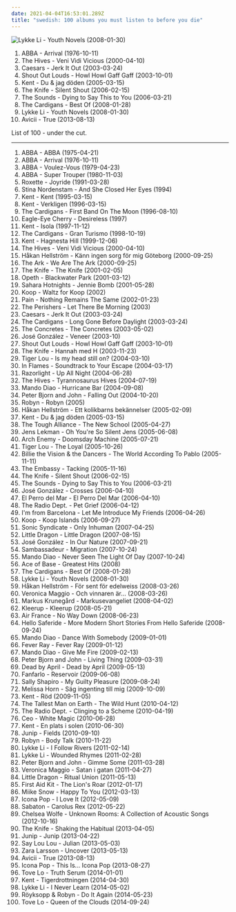 ```yaml
---
date: 2021-04-04T16:53:01.289Z
title: "swedish: 100 albums you must listen to before you die"
---
```

![Lykke Li - Youth Novels (2008-01-30)](http://coverartarchive.org/release/b1bdb840-cda8-3506-9773-90418c275e5d/20132331254-500.jpg "Lykke Li - Youth Novels (2008-01-30)")
<ol class="albums">
<li data-cover="http://coverartarchive.org/release/f2e7464f-d63b-426b-9a11-6c12c3b5bb84/18748080001-500.jpg" data-tags="pop, 70s" role="button">ABBA - Arrival (1976-10-11)</li>
<li data-cover="http://coverartarchive.org/release/13e2716a-6eb4-3575-881e-bb9cf48aeda2/21761326628-500.jpg" data-tags="garage rock" role="button">The Hives - Veni Vidi Vicious (2000-04-10)</li>
<li data-cover="http://coverartarchive.org/release/5b014530-0a48-4055-9c76-439920b4a110/15395210012-500.jpg" data-tags="swedish" role="button">Caesars - Jerk It Out (2003-03-24)</li>
<li data-cover="https://img.discogs.com/6GJfVqXu_BJ_fRyCbg5ue7oXqlI=/fit-in/208x208/filters:strip_icc():format(jpeg):mode_rgb():quality(90)/discogs-images/R-4383615-1363448225-9578.jpeg.jpg" data-tags="indie, swedish, indie rock" role="button">Shout Out Louds - Howl Howl Gaff Gaff (2003-10-01)</li>
<li data-cover="http://coverartarchive.org/release/2ae3ea06-a05a-4389-b2eb-551a3ec9a0ae/13097774396-500.jpg" data-tags="swedish" role="button">Kent - Du & jag döden (2005-03-15)</li>
<li data-cover="https://img.discogs.com/2ZLdfJiam29oAkj3sQKWB2CW-C0=/fit-in/600x913/filters:strip_icc():format(jpeg):mode_rgb():quality(90)/discogs-images/R-834020-1355477107-9091.jpeg.jpg" data-tags="electronic" role="button">The Knife - Silent Shout (2006-02-15)</li>
<li data-cover="http://coverartarchive.org/release/31841459-9072-4868-8598-e3bb9cb461c8/9177229839-500.jpg" data-tags="rock, swedish, alternative" role="button">The Sounds - Dying to Say This to You (2006-03-21)</li>
<li data-cover="http://coverartarchive.org/release/dfd93f05-9b1c-4067-834a-6ec21c45c423/21284411880-500.jpg" data-tags="swedish, album favorito" role="button">The Cardigans - Best Of (2008-01-28)</li>
<li data-cover="http://coverartarchive.org/release/b1bdb840-cda8-3506-9773-90418c275e5d/20132331254-500.jpg" data-tags="swedish, indie pop, female vocalists" role="button">Lykke Li - Youth Novels (2008-01-30)</li>
<li data-cover="http://coverartarchive.org/release/df93fa50-a9ab-4b1c-8a83-e842652ac39c/5165686561-500.jpg" data-tags="electronic" role="button">Avicii - True (2013-08-13)</li>
</ol>
List of 100 - under the cut.
<!-- more -->

_________________

<ol class="albums">
<li data-cover="http://coverartarchive.org/release/c549b917-ad9c-454f-bcdd-1a7b52de1455/7439486158-500.jpg" data-tags="pop, abba, disco, 70s" role="button">
ABBA - ABBA (1975-04-21)
</li>
<li data-cover="http://coverartarchive.org/release/f2e7464f-d63b-426b-9a11-6c12c3b5bb84/18748080001-500.jpg" data-tags="pop, 70s" role="button">
ABBA - Arrival (1976-10-11)
</li>
<li data-cover="http://coverartarchive.org/release/4138236f-05c6-3494-b6d8-5d460024ed21/12551767179-500.jpg" data-tags="pop, 70s" role="button">
ABBA - Voulez-Vous (1979-04-23)
</li>
<li data-cover="http://coverartarchive.org/release/c91f3331-2413-3ad7-b8a0-7bf2eb4d4998/18288386494-500.jpg" data-tags="pop" role="button">
ABBA - Super Trouper (1980-11-03)
</li>
<li data-cover="https://img.discogs.com/0NOMf8Yk7O_Djhb8UPJDdvuWEOc=/fit-in/600x540/filters:strip_icc():format(jpeg):mode_rgb():quality(90)/discogs-images/R-12255979-1531540052-2119.jpeg.jpg" data-tags="roxette, 90s, pop" role="button">
Roxette - Joyride (1991-03-28)
</li>
<li data-cover="http://coverartarchive.org/release/5c429421-ed50-3199-aeef-514590fa67e0/8355594906-500.jpg" data-tags="swedish, female vocalists, acoustic" role="button">
Stina Nordenstam - And She Closed Her Eyes (1994)
</li>
<li data-cover="https://img.discogs.com/0pK7bVlK8Ulr_QBkvJEJaapMDvw=/fit-in/500x500/filters:strip_icc():format(jpeg):mode_rgb():quality(90)/discogs-images/R-3501961-1332952036.jpeg.jpg" data-tags="swedish" role="button">
Kent - Kent (1995-03-15)
</li>
<li data-cover="https://via.placeholder.com/450" data-tags="swedish, 1996" role="button">
Kent - Verkligen (1996-03-15)
</li>
<li data-cover="http://coverartarchive.org/release/6f7a28b7-c6e0-4a65-870e-7e9e82d33511/4520869611-500.jpg" data-tags="90s, pop" role="button">
The Cardigans - First Band On The Moon (1996-08-10)
</li>
<li data-cover="https://img.discogs.com/iKzxIfyvRbAxGW8RjrkLomw4Pf0=/fit-in/599x600/filters:strip_icc():format(jpeg):mode_rgb():quality(90)/discogs-images/R-2111775-1349454043-3535.jpeg.jpg" data-tags="pop, 90s" role="button">
Eagle-Eye Cherry - Desireless (1997)
</li>
<li data-cover="https://img.discogs.com/z2LDdrcrJCZrsCEHspi5LC0Ww_g=/fit-in/599x600/filters:strip_icc():format(jpeg):mode_rgb():quality(90)/discogs-images/R-418547-1274954407.jpeg.jpg" data-tags="swedish" role="button">
Kent - Isola (1997-11-12)
</li>
<li data-cover="http://coverartarchive.org/release/70f5e652-0a10-37ca-8d1d-1610ca3cfa29/3711112834-500.jpg" data-tags="rock, 90s, female vocalists" role="button">
The Cardigans - Gran Turismo (1998-10-19)
</li>
<li data-cover="https://via.placeholder.com/450" data-tags="swedish" role="button">
Kent - Hagnesta Hill (1999-12-06)
</li>
<li data-cover="http://coverartarchive.org/release/13e2716a-6eb4-3575-881e-bb9cf48aeda2/21761326628-500.jpg" data-tags="garage rock" role="button">
The Hives - Veni Vidi Vicious (2000-04-10)
</li>
<li data-cover="http://coverartarchive.org/release/f05e777b-2959-4508-a3e0-e15e46829e3e/18253815412-500.jpg" data-tags="swedish" role="button">
Håkan Hellström - Känn ingen sorg för mig Göteborg (2000-09-25)
</li>
<li data-cover="http://coverartarchive.org/release/9c35f3d0-01fa-472d-a123-a89ac3d3c878/7394881559-500.jpg" data-tags="swedish, indiepop, glam rock" role="button">
The Ark - We Are The Ark (2000-09-25)
</li>
<li data-cover="https://img.discogs.com/2ZLdfJiam29oAkj3sQKWB2CW-C0=/fit-in/600x913/filters:strip_icc():format(jpeg):mode_rgb():quality(90)/discogs-images/R-834020-1355477107-9091.jpeg.jpg" data-tags="electronic" role="button">
The Knife - The Knife (2001-02-05)
</li>
<li data-cover="https://img.discogs.com/vGIBafEprVpEk6Hin7hrq1C-S2I=/fit-in/600x598/filters:strip_icc():format(jpeg):mode_rgb():quality(90)/discogs-images/R-2280090-1274122601.jpeg.jpg" data-tags="progressive death metal, progressive metal" role="button">
Opeth - Blackwater Park (2001-03-12)
</li>
<li data-cover="https://img.discogs.com/Y4Kwv65_HuZl71dja0wCaXKmXCg=/fit-in/300x297/filters:strip_icc():format(jpeg):mode_rgb():quality(90)/discogs-images/R-540412-1129236660.jpeg.jpg" data-tags="rock, punk, swedish, power pop, garage rock" role="button">
Sahara Hotnights - Jennie Bomb (2001-05-28)
</li>
<li data-cover="http://coverartarchive.org/release/55a3ba25-f854-3e65-bb2b-81fe43664fe9/8049313366-500.jpg" data-tags="jazz, nu jazz, electronic" role="button">
Koop - Waltz for Koop (2002)
</li>
<li data-cover="http://coverartarchive.org/release/f69b764c-3df8-4a32-9195-6868eb08b47a/5243122074-500.jpg" data-tags="industrial metal" role="button">
Pain - Nothing Remains The Same (2002-01-23)
</li>
<li data-cover="https://img.discogs.com/81sbJ_evVaaWj-YpvigRUHot62Y=/fit-in/289x288/filters:strip_icc():format(jpeg):mode_rgb():quality(90)/discogs-images/R-6185789-1425292961-3289.jpeg.jpg" data-tags="indie" role="button">
The Perishers - Let There Be Morning (2003)
</li>
<li data-cover="http://coverartarchive.org/release/5b014530-0a48-4055-9c76-439920b4a110/15395210012-500.jpg" data-tags="swedish" role="button">
Caesars - Jerk It Out (2003-03-24)
</li>
<li data-cover="http://coverartarchive.org/release/ac28d08e-aada-38e0-bdb3-7307618bcbe7/16232910297-500.jpg" data-tags="the cardigans, pop, rock, female vocalists" role="button">
The Cardigans - Long Gone Before Daylight (2003-03-24)
</li>
<li data-cover="https://img.discogs.com/JG_x2H9jOeZNUhx8S_2zunh0yg4=/fit-in/300x300/filters:strip_icc():format(jpeg):mode_rgb():quality(90)/discogs-images/R-409223-1109569656.jpg.jpg" data-tags="swedish, 00s, indie, rock" role="button">
The Concretes - The Concretes (2003-05-02)
</li>
<li data-cover="http://coverartarchive.org/release/69e16928-4321-3b7e-a191-7b3264e5ba49/3974188466-500.jpg" data-tags="singer-songwriter, acoustic" role="button">
José González - Veneer (2003-10)
</li>
<li data-cover="https://img.discogs.com/6GJfVqXu_BJ_fRyCbg5ue7oXqlI=/fit-in/208x208/filters:strip_icc():format(jpeg):mode_rgb():quality(90)/discogs-images/R-4383615-1363448225-9578.jpeg.jpg" data-tags="indie, swedish, indie rock" role="button">
Shout Out Louds - Howl Howl Gaff Gaff (2003-10-01)
</li>
<li data-cover="https://img.discogs.com/Q3E9hxvN7jdmBXzKP1yXA0x3WZ8=/fit-in/600x599/filters:strip_icc():format(jpeg):mode_rgb():quality(90)/discogs-images/R-855250-1335035281.gif.jpg" data-tags="2003, electronic" role="button">
The Knife - Hannah med H (2003-11-23)
</li>
<li data-cover="https://img.discogs.com/IS5V2qnm5VrH3GnH0l2LpIOWbY0=/fit-in/600x600/filters:strip_icc():format(jpeg):mode_rgb():quality(90)/discogs-images/R-620057-1139399009.jpeg.jpg" data-tags="indie, alternative, swedish, folk, singer-songwriter, svenskt, 2000s, hupin, singing songwriters, irack, d2004, tiger lou  ttttttttttttttttttttt, samipop" role="button">
Tiger Lou - Is my head still on? (2004-03-10)
</li>
<li data-cover="http://coverartarchive.org/release/2bfa71ba-2e99-4145-bf6c-63861d04ea92/7301076123-500.jpg" data-tags="melodic death metal" role="button">
In Flames - Soundtrack to Your Escape (2004-03-17)
</li>
<li data-cover="https://img.discogs.com/2SvKCAYi00xoyMoUETY-bjnYcx0=/fit-in/300x300/filters:strip_icc():format(jpeg):mode_rgb():quality(90)/discogs-images/R-1830389-1298567872.jpeg.jpg" data-tags="indie rock, indie, british" role="button">
Razorlight - Up All Night (2004-06-28)
</li>
<li data-cover="http://coverartarchive.org/release/c50d3d01-3f3a-3685-9ad6-58d7942a31be/3374165987-500.jpg" data-tags="garage rock, 2004" role="button">
The Hives - Tyrannosaurus Hives (2004-07-19)
</li>
<li data-cover="https://img.discogs.com/CJ861fOtI0Gng33HQE_sqE5PSSA=/fit-in/600x521/filters:strip_icc():format(jpeg):mode_rgb():quality(90)/discogs-images/R-3566995-1521526336-9419.jpeg.jpg" data-tags="rock, indie rock" role="button">
Mando Diao - Hurricane Bar (2004-09-08)
</li>
<li data-cover="http://coverartarchive.org/release/33194adb-690c-4978-822b-a4e6e7c26b66/16406458688-500.jpg" data-tags="pop, swedish" role="button">
Peter Bjorn and John - Falling Out (2004-10-20)
</li>
<li data-cover="https://img.discogs.com/beKc7sAiHUweEnNafpZsZziLVjg=/fit-in/600x600/filters:strip_icc():format(jpeg):mode_rgb():quality(90)/discogs-images/R-608223-1572388236-8158.jpeg.jpg" data-tags="electronic, pop, dance" role="button">
Robyn - Robyn (2005)
</li>
<li data-cover="http://coverartarchive.org/release/217c3eef-272e-475b-9959-d9e6f092369c/3671648879-500.jpg" data-tags="indie" role="button">
Håkan Hellström - Ett kolikbarns bekännelser (2005-02-09)
</li>
<li data-cover="http://coverartarchive.org/release/2ae3ea06-a05a-4389-b2eb-551a3ec9a0ae/13097774396-500.jpg" data-tags="swedish" role="button">
Kent - Du & jag döden (2005-03-15)
</li>
<li data-cover="http://coverartarchive.org/release/467ff2fa-879b-3dc1-8aa6-146c331c97f8/19520417064-500.jpg" data-tags="swedish, synthpop, new school, world as oyster" role="button">
The Tough Alliance - The New School (2005-04-27)
</li>
<li data-cover="http://coverartarchive.org/release/a2d9edb0-6131-4ca6-a574-0afafbcdfa48/23890573975-500.jpg" data-tags="indie, pop, swedish, rock" role="button">
Jens Lekman - Oh You're So Silent Jens (2005-06-08)
</li>
<li data-cover="http://coverartarchive.org/release/de86fc39-c61d-3c1f-83fa-108827d12872/1991520366-500.jpg" data-tags="melodic death metal" role="button">
Arch Enemy - Doomsday Machine (2005-07-21)
</li>
<li data-cover="https://img.discogs.com/DdZYV2t-d38dktIOnAPGFjKada8=/fit-in/600x592/filters:strip_icc():format(jpeg):mode_rgb():quality(90)/discogs-images/R-567459-1225886493.jpeg.jpg" data-tags="indie, swedish" role="button">
Tiger Lou - The Loyal (2005-10-26)
</li>
<li data-cover="https://via.placeholder.com/450" data-tags="swedish, sweden" role="button">
Billie the Vision & the Dancers - The World According To Pablo (2005-11-11)
</li>
<li data-cover="https://img.discogs.com/6iPQWWUEX-cJYNfmmPitdiJZiv8=/fit-in/600x600/filters:strip_icc():format(jpeg):mode_rgb():quality(90)/discogs-images/R-594028-1235087316.jpeg.jpg" data-tags="swedish" role="button">
The Embassy - Tacking (2005-11-16)
</li>
<li data-cover="https://img.discogs.com/2ZLdfJiam29oAkj3sQKWB2CW-C0=/fit-in/600x913/filters:strip_icc():format(jpeg):mode_rgb():quality(90)/discogs-images/R-834020-1355477107-9091.jpeg.jpg" data-tags="electronic" role="button">
The Knife - Silent Shout (2006-02-15)
</li>
<li data-cover="http://coverartarchive.org/release/31841459-9072-4868-8598-e3bb9cb461c8/9177229839-500.jpg" data-tags="rock, swedish, alternative" role="button">
The Sounds - Dying to Say This to You (2006-03-21)
</li>
<li data-cover="https://via.placeholder.com/450" data-tags="swedish" role="button">
José González - Crosses (2006-04-10)
</li>
<li data-cover="https://via.placeholder.com/450" data-tags="swedish, female vocalists" role="button">
El Perro del Mar - El Perro Del Mar (2006-04-10)
</li>
<li data-cover="http://coverartarchive.org/release/18056805-33f5-3e99-aa4b-5f5919c4f8af/21340810572-500.jpg" data-tags="shoegaze, indie" role="button">
The Radio Dept. - Pet Grief (2006-04-12)
</li>
<li data-cover="https://img.discogs.com/k0hr64G-d7eA6WlD7l0CC6xedeA=/fit-in/594x594/filters:strip_icc():format(jpeg):mode_rgb():quality(90)/discogs-images/R-793834-1159431566.jpeg.jpg" data-tags="indie pop" role="button">
I'm from Barcelona - Let Me Introduce My Friends (2006-04-26)
</li>
<li data-cover="http://coverartarchive.org/release/e0fb27e8-5657-39a5-b416-9db725a8a759/4282962071-500.jpg" data-tags="nu jazz, jazz" role="button">
Koop - Koop Islands (2006-09-27)
</li>
<li data-cover="https://img.discogs.com/uYeOKQjJxNJW-8cbGTjaqk4CKr0=/fit-in/600x600/filters:strip_icc():format(jpeg):mode_rgb():quality(90)/discogs-images/R-1189055-1199463190.jpeg.jpg" data-tags="melodic death metal" role="button">
Sonic Syndicate - Only Inhuman (2007-04-25)
</li>
<li data-cover="http://coverartarchive.org/release/5c1f9dc2-fb74-4e32-8f00-4fc1c9d530b2/5430078227-500.jpg" data-tags="trip-hop, chillout" role="button">
Little Dragon - Little Dragon (2007-08-15)
</li>
<li data-cover="http://coverartarchive.org/release/008b9132-e69c-3da5-9325-614c0dc52a2b/5686336691-500.jpg" data-tags="acoustic" role="button">
José González - In Our Nature (2007-09-21)
</li>
<li data-cover="https://img.discogs.com/W0MWLlxLuJqQ06UhJPcSog5899Q=/fit-in/500x500/filters:strip_icc():format(jpeg):mode_rgb():quality(90)/discogs-images/R-2160872-1271274610.jpeg.jpg" data-tags="indie, swedish" role="button">
Sambassadeur - Migration (2007-10-24)
</li>
<li data-cover="https://via.placeholder.com/450" data-tags="indie rock, swedish" role="button">
Mando Diao - Never Seen The Light Of Day (2007-10-24)
</li>
<li data-cover="http://coverartarchive.org/release/65e879cd-d819-4675-ad98-28cc3c11bcfc/23841213869-500.jpg" data-tags="swedish, scandinavian, 90s, sweden, zweden, noord-europa, zweeds, geraldine" role="button">
Ace of Base - Greatest Hits (2008)
</li>
<li data-cover="http://coverartarchive.org/release/dfd93f05-9b1c-4067-834a-6ec21c45c423/21284411880-500.jpg" data-tags="swedish, album favorito" role="button">
The Cardigans - Best Of (2008-01-28)
</li>
<li data-cover="http://coverartarchive.org/release/b1bdb840-cda8-3506-9773-90418c275e5d/20132331254-500.jpg" data-tags="swedish, indie pop, female vocalists" role="button">
Lykke Li - Youth Novels (2008-01-30)
</li>
<li data-cover="http://coverartarchive.org/release/b4463075-8c72-4fda-978b-4055fdaef004/24898197306-500.jpg" data-tags="pop, rock" role="button">
Håkan Hellström - För sent för edelweiss (2008-03-26)
</li>
<li data-cover="http://coverartarchive.org/release/b4e86d07-864b-4da7-ad26-0db964061e52/27167335261-500.jpg" data-tags="swedish" role="button">
Veronica Maggio - Och vinnaren är... (2008-03-26)
</li>
<li data-cover="https://img.discogs.com/ZxGTw8KEhq3xWQdeJ0PRYWxRpxQ=/fit-in/600x594/filters:strip_icc():format(jpeg):mode_rgb():quality(90)/discogs-images/R-1780985-1335607167.jpeg.jpg" data-tags="swedish, buy, favorit, therapy, blandband, markusevangeliet" role="button">
Markus Krunegård - Markusevangeliet (2008-04-02)
</li>
<li data-cover="http://coverartarchive.org/release/638aa7c9-28a7-45f7-8181-e96e1410fe20/7115401017-500.jpg" data-tags="electropop, electronica" role="button">
Kleerup - Kleerup (2008-05-21)
</li>
<li data-cover="https://img.discogs.com/1jNtSCaTsGHcrE8MP1dMy9Blc_Y=/fit-in/600x600/filters:strip_icc():format(jpeg):mode_rgb():quality(90)/discogs-images/R-1387021-1420820995-5154.jpeg.jpg" data-tags="electronic" role="button">
Air France - No Way Down (2008-06-23)
</li>
<li data-cover="https://img.discogs.com/1JrX-TW4TGpPS_HKoJbRML9q3oA=/fit-in/600x596/filters:strip_icc():format(jpeg):mode_rgb():quality(90)/discogs-images/R-1472895-1241973961.jpeg.jpg" data-tags="swedish, dloved, on tour 2009" role="button">
Hello Saferide - More Modern Short Stories From Hello Saferide (2008-09-24)
</li>
<li data-cover="http://coverartarchive.org/release/7ab39158-1e64-4576-af54-9df29e2c9668/25606670378-500.jpg" data-tags="rock, swedish" role="button">
Mando Diao - Dance With Somebody (2009-01-01)
</li>
<li data-cover="http://coverartarchive.org/release/3e1423e4-7651-4fc3-a23a-c75ff6dd323e/6273197886-500.jpg" data-tags="electronic" role="button">
Fever Ray - Fever Ray (2009-01-12)
</li>
<li data-cover="http://coverartarchive.org/release/dfa53a04-7d06-49b7-ac25-f5b448eee02a/5481993314-500.jpg" data-tags="rock, indie" role="button">
Mando Diao - Give Me Fire (2009-02-13)
</li>
<li data-cover="http://coverartarchive.org/release/9606c822-2b6a-4a9e-8847-1e0ca0e43a56/3350243808-500.jpg" data-tags="indie pop" role="button">
Peter Bjorn and John - Living Thing (2009-03-31)
</li>
<li data-cover="http://coverartarchive.org/release/a95a890f-c2be-4edd-b98e-f86421d63dab/7888128153-500.jpg" data-tags="metalcore, pop metal, modern metal" role="button">
Dead by April - Dead by April (2009-05-13)
</li>
<li data-cover="http://coverartarchive.org/release/6f48b7db-b2a9-4122-a631-4b49321c9af0/10270263185-500.jpg" data-tags="indie" role="button">
Fanfarlo - Reservoir (2009-06-08)
</li>
<li data-cover="https://img.discogs.com/azrGozdNtE2YKltQspOG9n76ymA=/fit-in/389x600/filters:strip_icc():format(jpeg):mode_rgb():quality(90)/discogs-images/R-1894389-1251416847.jpeg.jpg" data-tags="pop, swedish" role="button">
Sally Shapiro - My Guilty Pleasure (2009-08-24)
</li>
<li data-cover="https://img.discogs.com/bp3QB6PymXeiI_Qej9FuLdAMmOw=/fit-in/408x405/filters:strip_icc():format(jpeg):mode_rgb():quality(90)/discogs-images/R-2912134-1311324602.jpeg.jpg" data-tags="swedish, folk, female singer songwriter, svenska, melissa horn, skandinawien, m horn" role="button">
Melissa Horn - Säg ingenting till mig (2009-10-09)
</li>
<li data-cover="http://coverartarchive.org/release/57e289f1-eaf0-4adc-bd7a-d06577e739a7/973535414-500.jpg" data-tags="swedish" role="button">
Kent - Röd (2009-11-05)
</li>
<li data-cover="http://coverartarchive.org/release/da3b6651-add3-458f-8f43-0eb211afe9b1/26402641631-500.jpg" data-tags="folk" role="button">
The Tallest Man on Earth - The Wild Hunt (2010-04-12)
</li>
<li data-cover="http://coverartarchive.org/release/cc6f7a05-e1c4-4039-9eb3-8c8ccd37e6b1/13919864002-500.jpg" data-tags="indie pop, shoegaze" role="button">
The Radio Dept. - Clinging to a Scheme (2010-04-19)
</li>
<li data-cover="http://coverartarchive.org/release/90c1d0fe-95d7-4d72-b807-c69a2e99400f/24223192647-500.jpg" data-tags="swedish, indietronica, sincerely yours, pitchfork best new music, pitchfork: best new music" role="button">
Ceo - White Magic (2010-06-28)
</li>
<li data-cover="https://img.discogs.com/z2LDdrcrJCZrsCEHspi5LC0Ww_g=/fit-in/599x600/filters:strip_icc():format(jpeg):mode_rgb():quality(90)/discogs-images/R-418547-1274954407.jpeg.jpg" data-tags="swedish, rock" role="button">
Kent - En plats i solen (2010-06-30)
</li>
<li data-cover="https://img.discogs.com/PSGTlubRMMMMQZqqlr_9rlq3MGM=/fit-in/500x444/filters:strip_icc():format(jpeg):mode_rgb():quality(90)/discogs-images/R-2442256-1284291473.jpeg.jpg" data-tags="indie, swedish" role="button">
Junip - Fields (2010-09-10)
</li>
<li data-cover="https://img.discogs.com/cMSILn-O_QjEyYQ4HoieDtBeU3U=/fit-in/600x600/filters:strip_icc():format(jpeg):mode_rgb():quality(90)/discogs-images/R-2566810-1415847143-3769.jpeg.jpg" data-tags="electronic, pop, electropop, dance-pop" role="button">
Robyn - Body Talk (2010-11-22)
</li>
<li data-cover="http://coverartarchive.org/release/eda5690d-af6a-405b-a1d8-bbdff3d89fef/7536454971-500.jpg" data-tags="lykke li" role="button">
Lykke Li - I Follow Rivers (2011-02-14)
</li>
<li data-cover="http://coverartarchive.org/release/36850a03-c671-4690-9eb9-b6aa96d52405/7463293341-500.jpg" data-tags="indie pop" role="button">
Lykke Li - Wounded Rhymes (2011-02-28)
</li>
<li data-cover="https://img.discogs.com/FR40N422nP5djNhesTfiTkMcSFQ=/fit-in/500x500/filters:strip_icc():format(jpeg):mode_rgb():quality(90)/discogs-images/R-2916148-1307131262.jpeg.jpg" data-tags="indie, alternative, swedish, indie pop" role="button">
Peter Bjorn and John - Gimme Some (2011-03-28)
</li>
<li data-cover="http://coverartarchive.org/release/09d67cf4-23bc-4213-a560-c6f4adcbe336/27167280969-500.jpg" data-tags="swedish, svenskt, female vocalist, 10s, swedish poprock" role="button">
Veronica Maggio - Satan i gatan (2011-04-27)
</li>
<li data-cover="https://img.discogs.com/SmWzFHMp4iRkXEpAx0Oc-PKF90I=/fit-in/450x453/filters:strip_icc():format(jpeg):mode_rgb():quality(90)/discogs-images/R-3033588-1312713162.jpeg.jpg" data-tags="trip-hop" role="button">
Little Dragon - Ritual Union (2011-05-13)
</li>
<li data-cover="http://coverartarchive.org/release/dd28bdf0-4610-49ac-97db-800dcff5cca6/10744966085-500.jpg" data-tags="2012" role="button">
First Aid Kit - The Lion's Roar (2012-01-17)
</li>
<li data-cover="https://img.discogs.com/t3KRv6WzuKCUFbxecGzvccvCBAc=/fit-in/600x613/filters:strip_icc():format(jpeg):mode_rgb():quality(90)/discogs-images/R-3494090-1546861444-4638.jpeg.jpg" data-tags="2012" role="button">
Miike Snow - Happy To You (2012-03-13)
</li>
<li data-cover="http://coverartarchive.org/release/887f5886-3ade-4b40-b9b0-8a9dc17912be/5213943610-500.jpg" data-tags="i love it, electronic" role="button">
Icona Pop - I Love It (2012-05-09)
</li>
<li data-cover="http://coverartarchive.org/release/714ae6d3-196b-4c92-9825-797ddbb104af/12224155771-500.jpg" data-tags="power metal" role="button">
Sabaton - Carolus Rex (2012-05-22)
</li>
<li data-cover="http://coverartarchive.org/release/8589ba2a-e62a-418d-a04d-1ee032197dd3/17775653396-500.jpg" data-tags="folk, andrew, ccm, donald trump, david orton" role="button">
Chelsea Wolfe - Unknown Rooms: A Collection of Acoustic Songs (2012-10-16)
</li>
<li data-cover="http://coverartarchive.org/release/0e53fb9f-88ae-47cd-961e-e19da29c3123/3786345065-500.jpg" data-tags="experimental, electronic, dark ambient" role="button">
The Knife - Shaking the Habitual (2013-04-05)
</li>
<li data-cover="http://coverartarchive.org/release/e263e701-da41-4ea3-a73c-4636fafc1a1d/3894310297-500.jpg" data-tags="indie, indie rock, 10s" role="button">
Junip - Junip (2013-04-22)
</li>
<li data-cover="https://via.placeholder.com/450" data-tags="swedish, female vocalists" role="button">
Say Lou Lou - Julian (2013-05-03)
</li>
<li data-cover="http://coverartarchive.org/release/abf8a774-f31b-463b-8579-cb5a553ad833/14524742257-500.jpg" data-tags="swedish" role="button">
Zara Larsson - Uncover (2013-05-13)
</li>
<li data-cover="http://coverartarchive.org/release/df93fa50-a9ab-4b1c-8a83-e842652ac39c/5165686561-500.jpg" data-tags="electronic" role="button">
Avicii - True (2013-08-13)
</li>
<li data-cover="http://coverartarchive.org/release/d5baa187-0ebd-4738-8b37-2499adb0a6ac/5267464883-500.jpg" data-tags="pop" role="button">
Icona Pop - This Is... Icona Pop (2013-08-27)
</li>
<li data-cover="http://coverartarchive.org/release/a3584b83-aac2-43ae-a706-4d2f712e236a/6851479419-500.jpg" data-tags="pop" role="button">
Tove Lo - Truth Serum (2014-01-01)
</li>
<li data-cover="http://coverartarchive.org/release/0191b484-34a2-4e81-b359-efd5fe5aced7/27549744046-500.jpg" data-tags="swedish" role="button">
Kent - Tigerdrottningen (2014-04-30)
</li>
<li data-cover="http://coverartarchive.org/release/7c6e0890-881d-4a4c-a6a9-5b31bb4775a3/7211284397-500.jpg" data-tags="indie pop" role="button">
Lykke Li - I Never Learn (2014-05-02)
</li>
<li data-cover="http://coverartarchive.org/release/a9c5605d-d526-4222-86b9-c3adb2719d13/7037161308-500.jpg" data-tags="electronic" role="button">
Röyksopp & Robyn - Do It Again (2014-05-23)
</li>
<li data-cover="http://coverartarchive.org/release/7ddd2b42-af35-4502-9ab7-0b579aaf4c28/15388316018-500.jpg" data-tags="pop" role="button">
Tove Lo - Queen of the Clouds (2014-09-24)
</li>
</ol>
